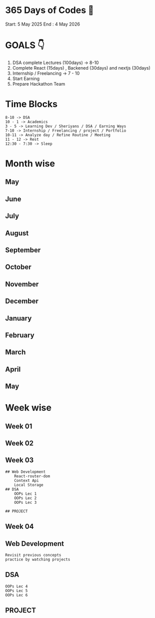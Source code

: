 # 365 Days of Codes 💪
Start: 5 May 2025
End : 4 May 2026

# GOALS 👇
1. DSA complete Lectures (100days) -> 8-10
2. Complete React (15days) , Backened (30days) and nextjs (30days)
3. Internship / Freelancing -> 7 - 10
4. Start Earning
5. Prepare Hackathon Team

# Time Blocks
    8-10 -> DSA
    10 - 1 -> Academics 
    3 - 5 -> Learning Dev / Sheriyans / DSA / Earning Ways
    7-10 -> Internship / Freelancing / project / Portfolio
    10-11 -> Analyze day / Refine Routine / Meeting
    11 - 12 -> Rest
    12:30 - 7:30 -> Sleep



# Month wise
## May
## June
## July
## August
## September
## October
## November
## December
## January
## February
## March
## April
## May

# Week wise

## Week 01
## Week 02

## Week 03
```
## Web Development
    React-router-dom
    Context Api
    Local Storage
## DSA
    OOPs Lec 1
    OOPs Lec 2
    OOPs Lec 3

## PROJECT

```

## Week 04

## Web Development
    Revisit previous concepts
    practice by watching projects

## DSA

    OOPs Lec 4
    OOPs Lec 5
    OOPs Lec 6

## PROJECT

